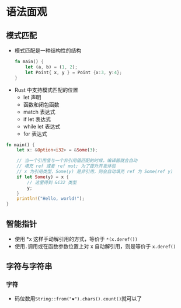 # 语法面观
## 模式匹配
- 模式匹配是一种结构性的结构
    ```rust
    fn main() {
        let (a, b) = (1, 2);
        let Point{ x, y } = Point {x:3, y:4};
    }
    ```
- Rust 中支持模式匹配的位置
    - let 声明
    - 函数和闭包函数
    - match 表达式
    - if let 表达式
    - while let 表达式
    - for 表达式
```rust
fn main() {
    let x: &Option<i32> = &Some(3);

    // 当一个引用值与一个非引用值匹配的时候，编译器就会自动
    // 填充 ref 或者 ref mut; 为了提升开发体验
    // x 为引用类型，Some(y) 是非引用，则会自动填充 ref 为 Some(ref y)
    if let Some(y) = x {
        // 这里得到 &i32 类型
        y;
    }
    println!("Hello, world!");
}
```
## 智能指针
- 使用 *x 这样手动解引用的方式，等价于 `*(x.deref())`
- 使用`.`调用或在函数参数位置上对 x 自动解引用，则是等价于 `x.deref()`
## 字符与字符串
### 字符
- 码位数用`String::from("❤️").chars().count()`就可以了